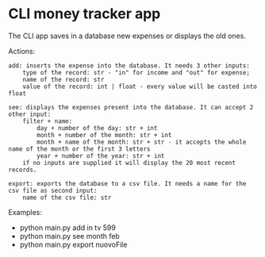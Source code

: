 # CLI money tracker app

The CLI app saves in a database new expenses or displays the old ones.

Actions:

    add: inserts the expense into the database. It needs 3 other inputs:
        type of the record: str - "in" for income and "out" for expense;
        name of the record: str
        value of the record: int | float - every value will be casted into float
    
    see: displays the expenses present into the database. It can accept 2 other input:
        filter + name: 
            day + number of the day: str + int
            month + number of the month: str + int
            month + name of the month: str + str - it accepts the whole name of the month or the first 3 letters
            year + number of the year: str + int
        if no inputs are supplied it will display the 20 most recent records.
        
    export: exports the database to a csv file. It needs a name for the csv file as second input:
        name of the csv file: str

Examples:

- python main.py add in tv 599
- python main.py see month feb
- python main.py export nuovoFile

